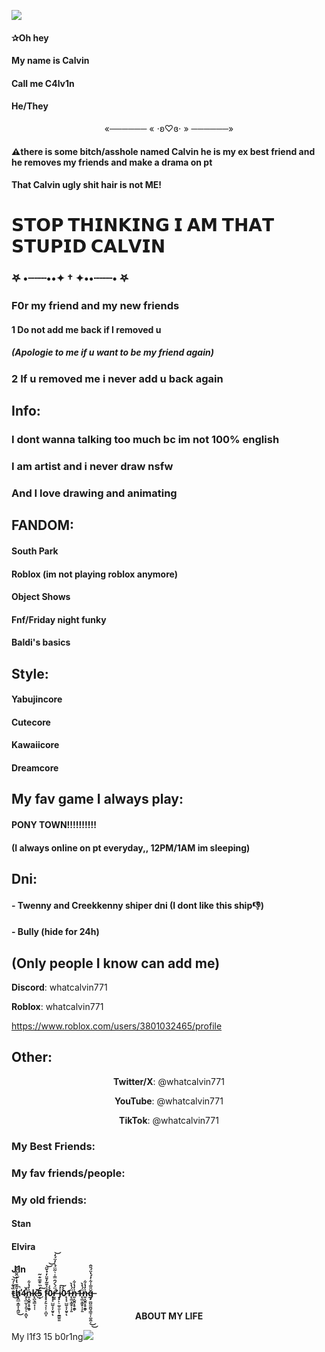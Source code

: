 <img src="https://64.media.tumblr.com/1e49d1d289a3c63f4e0eca733337246a/tumblr_inline_p80ts5112c1s39odl_500.png" /></p>
<h4>✰Oh hey</h4><h4>My name is Calvin</h4><h4>Call me C4lv1n</h4><h4>He/They</h4><p style="text-align:center;">«────── « ⋅ʚ♡ɞ⋅ » ──────»</p><h4>⚠️there is some bitch/asshole named Calvin he is my ex best friend and he removes my friends and make a drama on pt</h4><h4>That Calvin ugly shit hair is not ME!</h4><h1><strong>𝗦𝗧𝗢𝗣 𝗧𝗛𝗜𝗡𝗞𝗜𝗡𝗚 𝗜 𝗔𝗠 𝗧𝗛𝗔𝗧 𝗦𝗧𝗨𝗣𝗜𝗗 𝗖𝗔𝗟𝗩𝗜𝗡</strong></h1><p style></p><h3>𖤐 •┈┈┈••✦ † ✦••┈┈┈• 𖤐</h3><p style></p><h3>F0r my friend and my new friends</h3><p style></p><h4>1 Do not add me back if I removed u</h4><h5>(Apologie to me if u want to be my friend again)</h5><p style></p><h3>2 If u removed me i never add u back again</h3><p style></p><h2><strong>Info:</strong></h2><h3>I dont wanna talking too much bc im not 100% english</h3><p style></p><h3>I am artist and i never draw nsfw</h3><h3>And I love drawing and animating</h3><p style></p><h2><strong>FANDOM:</strong></h2><h4>South Park</h4><h4>Roblox (im not playing roblox anymore)</h4><h4>Object Shows</h4><h4>Fnf/Friday night funky</h4><h4>Baldi's basics</h4><p style></p><h2><strong>Style:</strong></h2><h4>Yabujincore</h4><h4>Cutecore</h4><h4>Kawaiicore</h4><h4>Dreamcore</h4><p style></p><h2>My fav game I always play:</h2><h4>PONY TOWN!!!!!!!!!!</h4><h4>(I always online on pt everyday,, 12PM/1AM im sleeping)</h4><p style></p><h2><strong>Dni:</strong></h2><h4>- Twenny and Creekkenny shiper dni (I dont like this ship👎)</h4><p style></p><h4>- Bully (hide for 24h)</h4><p style></p><h2>(Only people I know can add me<strong>)</strong></h2><p style><strong>Discord</strong>: whatcalvin771</p><p style><strong>Roblox</strong>: whatcalvin771</p><p style><a href="https://www.roblox.com/users/3801032465/profile">https://www.roblox.com/users/3801032465/profile</a></p><h2><strong>Other:</strong></h2><p style="text-align:center;"><strong>Twitter/X</strong>: @whatcalvin771</p><p style="text-align:center;"><strong>YouTube</strong>: @whatcalvin771</p><p style="text-align:center;"><strong>TikTok</strong>: @whatcalvin771</p><p style="text-align:center;"></p><h3><strong>My Best Friends:</strong></h3><p style></p><h3><strong>My fav friends/people:</strong></h3><p style></p><h3><strong>My old friends:</strong></h3><h4>Stan</h4><h4>Elvira</h4><h4>J1n</h4><h4>t̵̏͛̃̍́̈̚͜͝ȟ̸̨̯̲̝̳͓͎̭͖͊̄̔̽̓̂̋̇̋̀̕̚͜4̵̧̣̲̤̣̞͈̦̠̣̻̂̌ͅ️ṉ̵͓̬͈̞̥̭̥̇̓̔͋k̵̨̪̖͇͙͎̜ׅ͊̌͘͜5̵̝̒̏̐̿̐͂͠ ḟ̴̧̧̗͍͉͔̹͎̻͓̇͊̃̒̄̈̓̉̌̈͝͝0̷̨͓̟̺̮̝̦̤̥̀̀̍ͅŕ̶̛̰̱̈́̀́̑̿̾͛͂̈́͗̓̈́̒͘͝️ ️️️️️️j̷̧̙̠͚̠͍̙̜̱̳̱͈̒͠0̷̨͓̟̺̮̝̦̤̥̀̀̍ͅ1̶̨͚͙͖̥̹̦͍̈́̔̀️ṉ̵͓̬͈̞̥̭̥̇̓̔͋1̶̨͚͙͖̥̹̦͍̈́̔̀️ṉ̵͓̬͈̞̥̭̥̇̓̔͋ğ̶̡͚̺̼̱̺̘̳̘̩͚̯͔̎̅̍͋̒́̔̈́̎̂͜͜</h4><p style="text-align:center;"></p><p style="text-align:center;"><strong>ABOUT MY LIFE</strong></p><p style>My l1f3 15 b0r1ng<img src="https://64.media.tumblr.com/f9085ece9d47e906b4f82d9f193f758f/a4c6b5878c6261a9-57/s640x960/da7cc436f83d5d1224fa6ece9d701e7eb08eb3ed.gifv" /></p>
